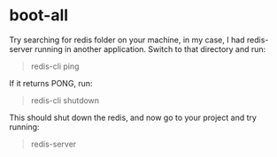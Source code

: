 # boot-all


Try searching for redis folder on your machine, in my case, I had redis-server running in another application. Switch to that directory and run:

> redis-cli ping

If it returns PONG, run:

> redis-cli shutdown

This should shut down the redis, and now go to your project and try running:

> redis-server

